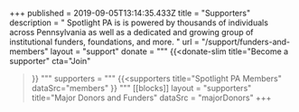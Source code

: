 +++
published = 2019-09-05T13:14:35.433Z
title = "Supporters"
description = " Spotlight PA is is powered by thousands of individuals across Pennsylvania as well as a dedicated and growing group of institutional funders, foundations, and more. "
url = "/support/funders-and-members"
layout = "support"
donate = """
{{<donate-slim
    title="Become a supporter"
    cta="Join"
>}}
"""
supporters = """
{{<supporters
  title="Spotlight PA Members"
  dataSrc="members"
>}}
"""
[[blocks]]
    layout = "supporters"
    title="Major Donors and Funders"
    dataSrc = "majorDonors"
+++